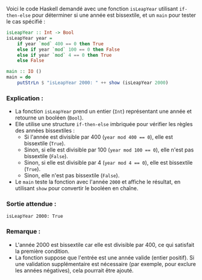 Voici le code Haskell demandé avec une fonction `isLeapYear` utilisant `if-then-else` pour déterminer si une année est bissextile, et un `main` pour tester le cas spécifié :

```haskell
isLeapYear :: Int -> Bool
isLeapYear year =
    if year `mod` 400 == 0 then True
    else if year `mod` 100 == 0 then False
    else if year `mod` 4 == 0 then True
    else False

main :: IO ()
main = do
    putStrLn $ "isLeapYear 2000: " ++ show (isLeapYear 2000)
```

### Explication :
- La fonction `isLeapYear` prend un entier (`Int`) représentant une année et retourne un booléen (`Bool`).
- Elle utilise une structure `if-then-else` imbriquée pour vérifier les règles des années bissextiles :
  - Si l'année est divisible par 400 (`year mod 400 == 0`), elle est bissextile (`True`).
  - Sinon, si elle est divisible par 100 (`year mod 100 == 0`), elle n'est pas bissextile (`False`).
  - Sinon, si elle est divisible par 4 (`year mod 4 == 0`), elle est bissextile (`True`).
  - Sinon, elle n'est pas bissextile (`False`).
- Le `main` teste la fonction avec l'année `2000` et affiche le résultat, en utilisant `show` pour convertir le booléen en chaîne.

### Sortie attendue :
```
isLeapYear 2000: True
```

### Remarque :
- L'année 2000 est bissextile car elle est divisible par 400, ce qui satisfait la première condition.
- La fonction suppose que l'entrée est une année valide (entier positif). Si une validation supplémentaire est nécessaire (par exemple, pour exclure les années négatives), cela pourrait être ajouté.
